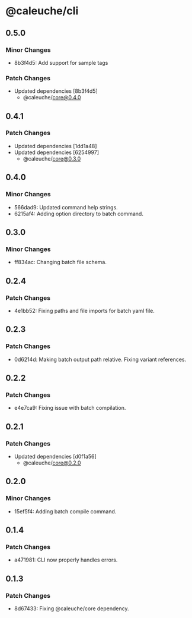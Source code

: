 # @caleuche/cli

## 0.5.0

### Minor Changes

- 8b3f4d5: Add support for sample tags

### Patch Changes

- Updated dependencies [8b3f4d5]
  - @caleuche/core@0.4.0

## 0.4.1

### Patch Changes

- Updated dependencies [1dd1a48]
- Updated dependencies [6254997]
  - @caleuche/core@0.3.0

## 0.4.0

### Minor Changes

- 566dad9: Updated command help strings.
- 6215af4: Adding option directory to batch command.

## 0.3.0

### Minor Changes

- ff834ac: Changing batch file schema.

## 0.2.4

### Patch Changes

- 4e1bb52: Fixing paths and file imports for batch yaml file.

## 0.2.3

### Patch Changes

- 0d6214d: Making batch output path relative. Fixing variant references.

## 0.2.2

### Patch Changes

- e4e7ca9: Fixing issue with batch compilation.

## 0.2.1

### Patch Changes

- Updated dependencies [d0f1a56]
  - @caleuche/core@0.2.0

## 0.2.0

### Minor Changes

- 15ef5f4: Adding batch compile command.

## 0.1.4

### Patch Changes

- a471981: CLI now properly handles errors.

## 0.1.3

### Patch Changes

- 8d67433: Fixing @caleuche/core dependency.
